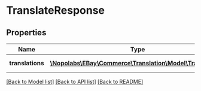 # TranslateResponse

## Properties
Name | Type | Description | Notes
------------ | ------------- | ------------- | -------------
**translations** | [**\Nopolabs\EBay\Commerce\Translation\Model\Translation[]**](Translation.md) | The list of translations. | [optional] 

[[Back to Model list]](../README.md#documentation-for-models) [[Back to API list]](../README.md#documentation-for-api-endpoints) [[Back to README]](../README.md)


